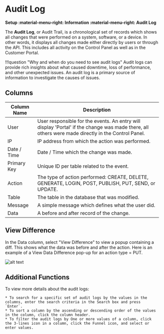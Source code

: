 # Audit Log
**Setup :material-menu-right: Information :material-menu-right: Audit Log**

The **Audit Log**, or Audit Trail, is a chronological set of records which shows all changes that were performed on a system, software, or a device. In other words, it displays all changes made either directly by users or through the API. This includes all activity on the Control Panel as well as in the Customer Portal.

!!!question "Why and when do you need to see audit logs" 
    Audit logs can provide rich insights about what caused downtime, loss of performance, and other unexpected issues. An audit log is a primary source of information to investigate the causes of issues.

## Columns

| Column Name | Description                                    |
|-------------|------------------------------------------------|
| User        | User responsible for the events. An entry will display 'Portal' if the change was made there, all others were made directly in the Control Panel. |
| IP          | IP address from which the action was performed. |
| Date / Time | Date / Time which the change was made.         |
| Primary Key | Unique ID per table related to the event.       |
| Action      | The type of action performed: CREATE, DELETE, GENERATE, LOGIN, POST, PUBLISH, PUT, SEND, or UPDATE.                   |
| Table       | The table in the database that was modified.              |
| Message     | A simple message which defines what the user did.              |
| Data        | A before and after record of the change.                        |

## View Difference
In the Data column, select "View Difference" to view a popup containing a diff. This shows what the data was before and after the action. Here is an example of a View Data Difference pop-up for an action type = PUT.
  
   ![alt text][view-data-difference-audit-logs]
    

## Additional Functions
To view more details about the audit logs:

    * To search for a specific set of audit logs by the values in the columns, enter the search criteria in the Search box and press `Enter`.
    * To sort a column by the ascending or descending order of the values in the column, click the column header.
    * To filter the audit logs by One or more values of a column, click the 3-lines icon in a column, click the Funnel icon, and select or enter values.

 [view-data-difference-audit-logs]: /reports/img/view-data-difference-audit-logs.png "view-data-difference-audit-logs"
